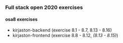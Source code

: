 ### Full stack open 2020 exercises

#### osa8 exercises

* kirjaston-backend    (exercise 8.1 - 8.7, 8.13 - 8.16)
* kirjaston-frontend    (exercise 8.8 - 8.12, _(8.13 - 8.15)_)